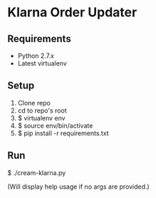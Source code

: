 Klarna Order Updater
====================

Requirements
---------------

* Python 2.7.x
* Latest virtualenv

Setup
------

1. Clone repo
2. cd to repo's root
3. $ virtualenv env
4. $ source env/bin/activate
5. $ pip install -r requirements.txt

Run
---

$ ./cream-klarna.py

(Will display help usage if no args are provided.)





